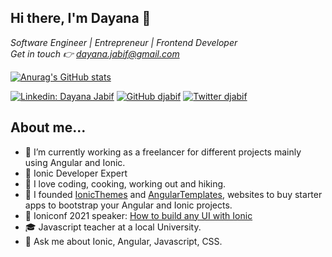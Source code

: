 <h2> Hi there, I'm Dayana 👋</h2>
<p><em>Software Engineer | Entrepreneur | Frontend Developer</br>
Get in touch 👉 <a href="mailto:dayana.jabif@gmail.com" target="_blank">dayana.jabif@gmail.com</a></em></p>

[![Anurag's GitHub stats](https://github-readme-stats.vercel.app/api/?username=djabif&count_private=true&show_icons=true&title_color=fff&icon_color=79ff97&text_color=9f9f9f&bg_color=151515)](https://github.com/anuraghazra/github-readme-stats)

[![Linkedin: Dayana Jabif](https://img.shields.io/badge/-dayanajabif-blue?style=flat-square&logo=Linkedin&logoColor=white&link=https://www.linkedin.com/in/dayanajabif/)](https://www.linkedin.com/in/dayanajabif/)
[![GitHub djabif](https://img.shields.io/github/followers/djabif?label=follow&style=social)](https://github.com/djabif)
[![Twitter djabif](https://img.shields.io/twitter/follow/:djabif?label=Follow)](https://twitter.com/djabif)

## About me...  

- 🔭 I’m currently working as a freelancer for different projects mainly using Angular and Ionic.
- 🥇 Ionic Developer Expert
- 👯 I love coding, cooking, working out and hiking.
- 🌱 I founded [IonicThemes](https://ionicthemes.com/) and [AngularTemplates](https://angular-templates.io), websites to buy starter apps to bootstrap your Angular and Ionic projects. 
- 📣 Ioniconf 2021 speaker: [How to build any UI with Ionic](https://www.youtube.com/watch?v=3S6r2_nxMho)
- 🎓 Javascript teacher at a local University.
- 💬 Ask me about Ionic, Angular, Javascript, CSS.
